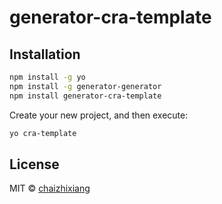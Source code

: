 # generator-cra-template 

## Installation

```bash
npm install -g yo
npm install -g generator-generator
npm install generator-cra-template
```

Create your new project, and then execute:

```bash
yo cra-template
```

## License

MIT © [chaizhixiang]()
